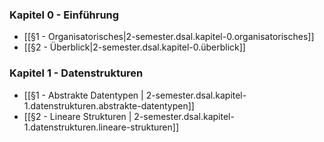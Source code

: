 
### Kapitel 0 - Einführung
- [[§1 - Organisatorisches|2-semester.dsal.kapitel-0.organisatorisches]]
- [[§2 - Überblick|2-semester.dsal.kapitel-0.überblick]]

### Kapitel 1 - Datenstrukturen
- [[§1 - Abstrakte Datentypen | 2-semester.dsal.kapitel-1.datenstrukturen.abstrakte-datentypen]]
- [[§2 - Lineare Strukturen | 2-semester.dsal.kapitel-1.datenstrukturen.lineare-strukturen]]
